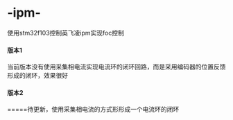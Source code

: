 # -ipm-
使用stm32f103控制英飞凌ipm实现foc控制


#### 版本1
当前版本没有使用采集相电流实现电流环的闭环回路，而是采用编码器的位置反馈形成的闭环，效果很好


#### 版本2
=====待更新，使用采集相电流的方式形形成一个电流环的闭环

